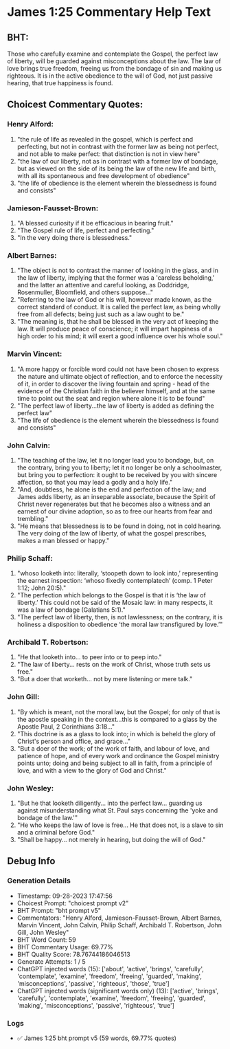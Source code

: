 # James 1:25 Commentary Help Text

## BHT:
Those who carefully examine and contemplate the Gospel, the perfect law of liberty, will be guarded against misconceptions about the law. The law of love brings true freedom, freeing us from the bondage of sin and making us righteous. It is in the active obedience to the will of God, not just passive hearing, that true happiness is found.

## Choicest Commentary Quotes:
### Henry Alford:
1. "the rule of life as revealed in the gospel, which is perfect and perfecting, but not in contrast with the former law as being not perfect, and not able to make perfect: that distinction is not in view here"
2. "the law of our liberty, not as in contrast with a former law of bondage, but as viewed on the side of its being the law of the new life and birth, with all its spontaneous and free development of obedience"
3. "the life of obedience is the element wherein the blessedness is found and consists"

### Jamieson-Fausset-Brown:
1. "A blessed curiosity if it be efficacious in bearing fruit."
2. "The Gospel rule of life, perfect and perfecting."
3. "In the very doing there is blessedness."

### Albert Barnes:
1. "The object is not to contrast the manner of looking in the glass, and in the law of liberty, implying that the former was a 'careless beholding,' and the latter an attentive and careful looking, as Doddridge, Rosenmuller, Bloomfield, and others suppose..."
2. "Referring to the law of God or his will, however made known, as the correct standard of conduct. It is called the perfect law, as being wholly free from all defects; being just such as a law ought to be."
3. "The meaning is, that he shall be blessed in the very act of keeping the law. It will produce peace of conscience; it will impart happiness of a high order to his mind; it will exert a good influence over his whole soul."

### Marvin Vincent:
1. "A more happy or forcible word could not have been chosen to express the nature and ultimate object of reflection, and to enforce the necessity of it, in order to discover the living fountain and spring - head of the evidence of the Christian faith in the believer himself, and at the same time to point out the seat and region where alone it is to be found" 
2. "The perfect law of liberty...the law of liberty is added as defining the perfect law"
3. "The life of obedience is the element wherein the blessedness is found and consists"

### John Calvin:
1. "The teaching of the law, let it no longer lead you to bondage, but, on the contrary, bring you to liberty; let it no longer be only a schoolmaster, but bring you to perfection: it ought to be received by you with sincere affection, so that you may lead a godly and a holy life."
2. "And, doubtless, he alone is the end and perfection of the law; and James adds liberty, as an inseparable associate, because the Spirit of Christ never regenerates but that he becomes also a witness and an earnest of our divine adoption, so as to free our hearts from fear and trembling."
3. "He means that blessedness is to be found in doing, not in cold hearing. The very doing of the law of liberty, of what the gospel prescribes, makes a man blessed or happy."

### Philip Schaff:
1. "whoso looketh into: literally, ‘stoopeth down to look into,’ representing the earnest inspection: ‘whoso fixedly contemplatech’ (comp. 1 Peter 1:12; John 20:5)." 
2. "The perfection which belongs to the Gospel is that it is ‘the law of liberty.’ This could not be said of the Mosaic law: in many respects, it was a law of bondage (Galatians 5:1)."
3. "The perfect law of liberty, then, is not lawlessness; on the contrary, it is holiness a disposition to obedience ‘the moral law transfigured by love.’"

### Archibald T. Robertson:
1. "He that looketh into... to peer into or to peep into."
2. "The law of liberty... rests on the work of Christ, whose truth sets us free."
3. "But a doer that worketh... not by mere listening or mere talk."

### John Gill:
1. "By which is meant, not the moral law, but the Gospel; for only of that is the apostle speaking in the context...this is compared to a glass by the Apostle Paul, 2 Corinthians 3:18..."
2. "This doctrine is as a glass to look into; in which is beheld the glory of Christ's person and office, and grace..."
3. "But a doer of the work; of the work of faith, and labour of love, and patience of hope, and of every work and ordinance the Gospel ministry points unto; doing and being subject to all in faith, from a principle of love, and with a view to the glory of God and Christ."

### John Wesley:
1. "But he that looketh diligently... into the perfect law... guarding us against misunderstanding what St. Paul says concerning the 'yoke and bondage of the law.'" 
2. "He who keeps the law of love is free... He that does not, is a slave to sin and a criminal before God."
3. "Shall be happy... not merely in hearing, but doing the will of God."


## Debug Info
### Generation Details
- Timestamp: 09-28-2023 17:47:56
- Choicest Prompt: "choicest prompt v2"
- BHT Prompt: "bht prompt v5"
- Commentators: "Henry Alford, Jamieson-Fausset-Brown, Albert Barnes, Marvin Vincent, John Calvin, Philip Schaff, Archibald T. Robertson, John Gill, John Wesley"
- BHT Word Count: 59
- BHT Commentary Usage: 69.77%
- BHT Quality Score: 78.76744186046513
- Generate Attempts: 1 / 5
- ChatGPT injected words (15):
	['about', 'active', 'brings', 'carefully', 'contemplate', 'examine', 'freedom', 'freeing', 'guarded', 'making', 'misconceptions', 'passive', 'righteous', 'those', 'true']
- ChatGPT injected words (significant words only) (13):
	['active', 'brings', 'carefully', 'contemplate', 'examine', 'freedom', 'freeing', 'guarded', 'making', 'misconceptions', 'passive', 'righteous', 'true']

### Logs
- ✅ James 1:25 bht prompt v5 (59 words, 69.77% quotes)